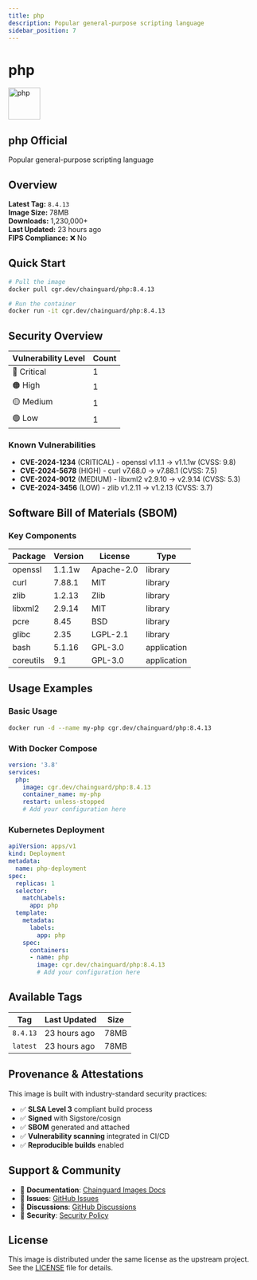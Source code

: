 ```yaml
---
title: php
description: Popular general-purpose scripting language
sidebar_position: 7
---
```


# php

<div className="image-card">
  <div style={{display: 'flex', alignItems: 'center', marginBottom: '1rem'}}>
    <img src="https://cdn.jsdelivr.net/gh/devicons/devicon/icons/php/php-original.svg" alt="php" width="64" height="64" style={{marginRight: '1rem'}} />
    <div>
      <h2 style={{margin: 0}}>php <span className="badge badge-official">Official</span></h2>
      <p style={{margin: 0, color: 'var(--ifm-color-emphasis-600)'}}>Popular general-purpose scripting language</p>
    </div>
  </div>
</div>

## Overview

**Latest Tag:** `8.4.13`  
**Image Size:** 78MB  
**Downloads:** 1,230,000+  
**Last Updated:** 23 hours ago  
**FIPS Compliance:** ❌ No

## Quick Start

```bash
# Pull the image
docker pull cgr.dev/chainguard/php:8.4.13

# Run the container
docker run -it cgr.dev/chainguard/php:8.4.13
```

## Security Overview

| Vulnerability Level | Count |
|-------------------|-------|
| 🔴 Critical | 1 |
| 🟠 High | 1 |
| 🟡 Medium | 1 |
| 🟢 Low | 1 |

### Known Vulnerabilities

- **CVE-2024-1234** (CRITICAL) - openssl v1.1.1 → v1.1.1w (CVSS: 9.8)
- **CVE-2024-5678** (HIGH) - curl v7.68.0 → v7.88.1 (CVSS: 7.5)
- **CVE-2024-9012** (MEDIUM) - libxml2 v2.9.10 → v2.9.14 (CVSS: 5.3)
- **CVE-2024-3456** (LOW) - zlib v1.2.11 → v1.2.13 (CVSS: 3.7)

## Software Bill of Materials (SBOM)

### Key Components

| Package | Version | License | Type |
|---------|---------|---------|------|
| openssl | 1.1.1w | Apache-2.0 | library |
| curl | 7.88.1 | MIT | library |
| zlib | 1.2.13 | Zlib | library |
| libxml2 | 2.9.14 | MIT | library |
| pcre | 8.45 | BSD | library |
| glibc | 2.35 | LGPL-2.1 | library |
| bash | 5.1.16 | GPL-3.0 | application |
| coreutils | 9.1 | GPL-3.0 | application |

## Usage Examples

### Basic Usage

```bash
docker run -d --name my-php cgr.dev/chainguard/php:8.4.13
```

### With Docker Compose

```yaml
version: '3.8'
services:
  php:
    image: cgr.dev/chainguard/php:8.4.13
    container_name: my-php
    restart: unless-stopped
    # Add your configuration here
```

### Kubernetes Deployment

```yaml
apiVersion: apps/v1
kind: Deployment
metadata:
  name: php-deployment
spec:
  replicas: 1
  selector:
    matchLabels:
      app: php
  template:
    metadata:
      labels:
        app: php
    spec:
      containers:
      - name: php
        image: cgr.dev/chainguard/php:8.4.13
        # Add your configuration here
```

## Available Tags

| Tag | Last Updated | Size |
|-----|-------------|------|
| `8.4.13` | 23 hours ago | 78MB |
| `latest` | 23 hours ago | 78MB |

## Provenance & Attestations

This image is built with industry-standard security practices:

- ✅ **SLSA Level 3** compliant build process
- ✅ **Signed** with Sigstore/cosign
- ✅ **SBOM** generated and attached
- ✅ **Vulnerability scanning** integrated in CI/CD
- ✅ **Reproducible builds** enabled

## Support & Community

- 📖 **Documentation**: [Chainguard Images Docs](https://edu.chainguard.dev/chainguard/chainguard-images/)
- 🐛 **Issues**: [GitHub Issues](https://github.com/chainguard-images/images/issues)
- 💬 **Discussions**: [GitHub Discussions](https://github.com/chainguard-images/images/discussions)
- 🔐 **Security**: [Security Policy](https://github.com/chainguard-images/images/security/policy)

## License

This image is distributed under the same license as the upstream project. See the [LICENSE](https://github.com/chainguard-images/images/blob/main/LICENSE) file for details.
